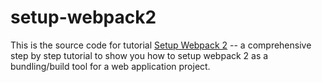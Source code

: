 # setup-webpack2

This is the source code for tutorial [Setup Webpack 2](https://medium.com/@tang.apollo/setup-webpack2-00-00-about-10a76b24d30) -- a comprehensive step by step tutorial to show you how to setup webpack 2 as a bundling/build tool for a web application project.

